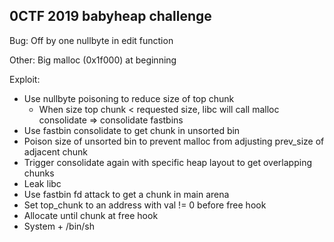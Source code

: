 ## 0CTF 2019 babyheap challenge

Bug: Off by one nullbyte in edit function

Other: Big malloc (0x1f000) at beginning

Exploit:
  - Use nullbyte poisoning to reduce size of top chunk
    - When size top chunk < requested size, libc will call
      malloc consolidate => consolidate fastbins
  - Use fastbin consolidate to get chunk in unsorted bin
  - Poison size of unsorted bin to prevent malloc from adjusting prev_size
    of adjacent chunk
  - Trigger consolidate again with specific heap layout to get overlapping
    chunks
  - Leak libc
  - Use fastbin fd attack to get a chunk in main arena
  - Set top_chunk to an address with val != 0 before free hook
  - Allocate until chunk at free hook
  - System + /bin/sh

